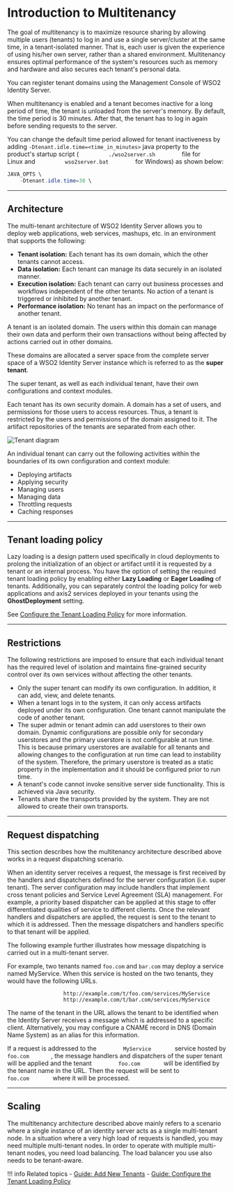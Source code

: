 # Introduction to Multitenancy

The goal of multitenancy is to maximize resource sharing by allowing
multiple users (tenants) to log in and use a single server/cluster at
the same time, in a tenant-isolated manner. That is, each user is given
the experience of using his/her own server, rather than a shared
environment. Multitenancy ensures optimal performance of the system's
resources such as memory and hardware and also secures each tenant's
personal data.

You can register tenant domains using the Management Console of WSO2
Identity Server.

When multitenancy is enabled and a tenant becomes inactive for a long
period of time, the tenant is unloaded from the server's memory. By
default, the time period is 30 minutes. After that, the tenant has to
log in again before sending requests to the server.

You can change the default time period allowed for tenant inactiveness by
adding `-Dtenant.idle.time=<time_in_minutes>` java
property to the product's startup script (
`          ./wso2server.sh         ` file for Linux and
`          wso2server.bat         ` for Windows) as shown below:

  
``` java
JAVA_OPTS \
    -Dtenant.idle.time=30 \
```

---

## Architecture

The multi-tenant architecture of WSO2 Identity Server allows you to deploy web
applications, web services, mashups, etc. in an
environment that supports the following:

-   **Tenant isolation:** Each tenant has its own domain, which the
    other tenants cannot access.
-   **Data isolation:** Each tenant can manage its data securely in an
    isolated manner.
-   **Execution isolation:** Each tenant can carry out business
    processes and workflows independent of the other tenants. No action
    of a tenant is triggered or inhibited by another tenant.
-   **Performance isolation:** No tenant has an impact on the
    performance of another tenant.

A tenant is an isolated domain. The users within this domain can manage
their own data and perform their own transactions without being affected
by actions carried out in other domains.

These domains are allocated a server space from the complete server space
of a WSO2 Identity Server instance which is referred to as the **super tenant**.

The super tenant, as well as each individual tenant, have their own configurations and context modules. 

Each tenant has its own security domain. A domain has a set of users,
and permissions for those users to access resources. Thus, a tenant is
restricted by the users and permissions of the domain assigned to it.
The artifact repositories of the tenants are separated from each other.

![Tenant diagram]({{base_path}}/assets/img/concepts/tenant-diagram.png)

An individual tenant can carry out the following activities within the
boundaries of its own configuration and context module:

-   Deploying artifacts
-   Applying security
-   Managing users
-   Managing data
-   Throttling requests
-   Caching responses

<!-- WSO2 Carbon provides a number of Admin services which have special
privileges to manage the server. These admin services are deployed
in the super tenant. Other tenants can make use of these admin services
to manage their deployment. The admin services operate in a tenant aware
fashion. Thus, privileges and restrictions that apply to any client
using an admin service are taken into account. -->

---


## Tenant loading policy

Lazy loading is a design pattern used specifically in cloud deployments
to prolong the initialization of an object or artifact until it is
requested by a tenant or an internal process. You have the option of setting the
required tenant loading policy by enabling either **Lazy Loading** or
**Eager Loading** of tenants. Additionally, you can separately control
the loading policy for web applications and axis2 services deployed in
your tenants using the **GhostDeployment** setting.

See [Configure the Tenant Loading Policy]({{base_path}}/guides/tenants/configure-the-tenant-loading-policy) for more information.

---

## Restrictions

The following restrictions are imposed to ensure that each individual
tenant has the required level of isolation and maintains fine-grained
security control over its own services without affecting the other
tenants.

-   Only the super tenant can modify its own configuration. In addition,
    it can add, view, and delete tenants.
-   When a tenant logs in to the system, it can only access artifacts
    deployed under its own configuration. One tenant cannot manipulate
    the code of another tenant.
-   The super admin or tenant admin can add userstores to their own
    domain. Dynamic configurations are possible only for secondary userstores 
    and the primary userstore is not configurable at run time.
    This is because primary userstores are available for all tenants
    and allowing changes to the configuration at run time can lead to
    instability of the system. Therefore, the primary userstore is
    treated as a static property in the implementation and it should be
    configured prior to run time.
-   A tenant's code cannot invoke sensitive server side functionality.
    This is achieved via Java security.
-   Tenants share the transports provided by the system. They are not
    allowed to create their own transports.

---

## Request dispatching

This section describes how the multitenancy architecture described
above works in a request dispatching scenario.

When an identity server receives a request, the message is first received
by the handlers and dispatchers defined for the server configuration
(i.e. super tenant). The server configuration may include handlers that
implement cross tenant policies and Service Level Agreement (SLA)
management. For example, a priority based dispatcher can be applied at
this stage to offer differentiated qualities of service to different
clients. Once the relevant handlers and dispatchers are applied, the
request is sent to the tenant to which it is addressed. Then the message
dispatchers and handlers specific to that tenant will be applied.

The following example further illustrates how message dispatching is
carried out in a multi-tenant server.

For example, two tenants named `foo.com` and `bar.com` may deploy a service
named MyService. When this service is hosted on the two tenants, they
would have the following URLs.

`                   http://example.com/t/foo.com/services/MyService                 `  
`                   http://example.com/t/bar.com/services/MyService                 `

The name of the tenant in the URL allows the tenant to be identified
when the Identity Server receives a message which is addressed to a
specific client. Alternatively, you may configure a CNAME record in DNS
(Domain Name System) as an alias for this information.

If a request is addressed to the `         MyService        ` service
hosted by `         foo.com        `, the message handlers and
dispatchers of the super tenant will be applied and the tenant
`         foo.com        ` will be identified by the tenant name in the
URL. Then the request will be sent to `         foo.com        ` where
it will be processed.

---

## Scaling

The multitenancy architecture described above mainly refers to a
scenario where a single instance of an identity server acts as a single
multi-tenant node. In a situation where a very high load of requests is
handled, you may need multiple multi-tenant nodes. In order to operate
with multiple multi-tenant nodes, you need load balancing. The load
balancer you use also needs to be tenant-aware.

!!! info Related topics 
    - [Guide: Add New Tenants]({{base_path}}/guides/tenants/tenant-mgt/)
    - [Guide: Configure the Tenant Loading Policy]({{base_path}}/guides/tenants/configure-the-tenant-loading-policy/)
